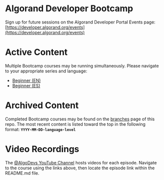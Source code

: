 # Algorand Developer Bootcamp
Sign up for future sessions on the Algorand Developer Portal Events page: [https://developer.algorand.org/events](https://developer.algorand.org/events)

# Active Content
Multiple Bootcamp courses may be running simultaneously. Please navigate to your appropriate series and language:
-	[Beginner (EN)](beginner-en/README.md)
-	[Beginner (ES)](beginner-es/README.md)

# Archived Content
Completed Bootcamp courses may be found on the [branches]( https://github.com/algorand-devrel/bootcamp/branches) page of this repo. The most recent content is listed toward the top in the following format:
**`YYYY-MM-DD-language-level`**

# Video Recordings
The [@AlgoDevs YouTube Channel](https://youtube.com/@AlgoDevs) hosts videos for each episode. Navigate to the course using the links above, then locate the episode link within the README.md file.
